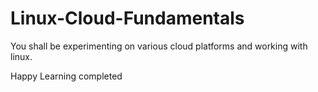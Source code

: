 # Linux-Cloud-Fundamentals

You shall be experimenting on various cloud platforms and working with linux.

Happy Learning
completed
